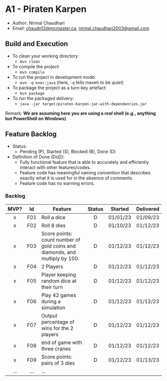 # A1 - Piraten Karpen

  * Author: Nirmal Chaudhari
  * Email: chaudn12@mcmaster.ca, nirmal.chaudhari2003@gmail.com

## Build and Execution

  * To clean your working directory:
    * `mvn clean`
  * To compile the project:
    * `mvn compile`
  * To run the project in development mode:
    * `mvn -q exec:java` (here, `-q` tells maven to be _quiet_)
  * To package the project as a turn-key artefact:
    * `mvn package`
  * To run the packaged delivery:
    * `java -jar target/piraten-karpen-jar-with-dependencies.jar` 

Remark: **We are assuming here you are using a _real_ shell (e.g., anything but PowerShell on Windows)**

## Feature Backlog

 * Status: 
   * Pending (P), Started (S), Blocked (B), Done (D)
 * Definition of Done (DoD):
   * Fully functional feature that is able to accurately and efficiently interact with other features/codes. 
   * Feature code has meaningful naming convention that describes exactly what it is used for in the absence of comments.
   * Feature code has no warning errors. 

### Backlog

| MVP? | Id  | Feature  | Status  |  Started  | Delivered |
| :-:  |:-:  |---       | :-:     | :-:       | :-:       |
| x   | F01 | Roll a dice |  D | 01/01/23 | 01/09/23 |
| x   | F02 | Roll 8 dies |  D | 01/10/23 | 01/12/23 |
| x   | F03 | Score points: count number of gold coins and diamonds, and multiply by 100. | D | 01/12/23 | 01/12/23 |
| x   | F04 | 2 Players | D | 01/12/23 | 01/12/23 |
| x   | F05 | Player keeping random dice at their turn | D | 01/12/23 | 01/12/23 |
| x   | F06 | Play 42 games during a simulation  |  D  | 01/12/23  | 01/12/23 |
| x   | F07 | Output percentage of wins for the 2 players  |  D  | 01/12/23  | 01/12/23 |
| x   | F08 | end of game with three cranes | D | 01/12/23 | 01/12/23 |
| x   | F09 | Score points: pairs of 3 dies | D | 01/12/23 | 01/13/23 |
| ... | ... | ... |